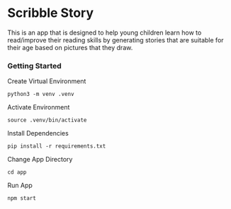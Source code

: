 # Scribble Story  
This is an app that is designed to help young children learn how to read/improve their reading skills by generating stories that are suitable for their age based on pictures that they draw.  

### Getting Started

Create Virtual Environment
```
python3 -m venv .venv
```

Activate Environment
```
source .venv/bin/activate
```

Install Dependencies
```
pip install -r requirements.txt
```

Change App Directory
```
cd app
```

Run App
```
npm start
```
